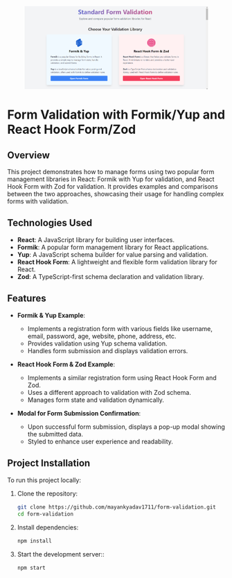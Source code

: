 <figure><img src="./public/snapshot.png" alt="" style="background:white"> </figure> 


# Form Validation with Formik/Yup and React Hook Form/Zod

## Overview

This project demonstrates how to manage forms using two popular form management libraries in React: Formik with Yup for validation, and React Hook Form with Zod for validation. It provides examples and comparisons between the two approaches, showcasing their usage for handling complex forms with validation.

## Technologies Used

- **React**: A JavaScript library for building user interfaces.
- **Formik**: A popular form management library for React applications.
- **Yup**: A JavaScript schema builder for value parsing and validation.
- **React Hook Form**: A lightweight and flexible form validation library for React.
- **Zod**: A TypeScript-first schema declaration and validation library.

## Features

- **Formik & Yup Example**:
  - Implements a registration form with various fields like username, email, password, age, website, phone, address, etc.
  - Provides validation using Yup schema validation.
  - Handles form submission and displays validation errors.

- **React Hook Form & Zod Example**:
  - Implements a similar registration form using React Hook Form and Zod.
  - Uses a different approach to validation with Zod schema.
  - Manages form state and validation dynamically.

- **Modal for Form Submission Confirmation**:
  - Upon successful form submission, displays a pop-up modal showing the submitted data.
  - Styled to enhance user experience and readability.

## Project Installation

To run this project locally:

1. Clone the repository:
   ```bash
   git clone https://github.com/mayankyadav1711/form-validation.git
   cd form-validation
   ```
2. Install dependencies:
   ```bash
   npm install
   ```
3. Start the development server::
   ```bash
   npm start
   ```

